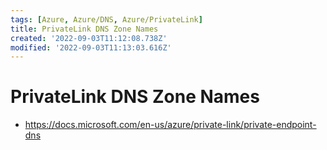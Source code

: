 ```yaml
---
tags: [Azure, Azure/DNS, Azure/PrivateLink]
title: PrivateLink DNS Zone Names
created: '2022-09-03T11:12:08.738Z'
modified: '2022-09-03T11:13:03.616Z'
---
```


# PrivateLink DNS Zone Names

* https://docs.microsoft.com/en-us/azure/private-link/private-endpoint-dns

